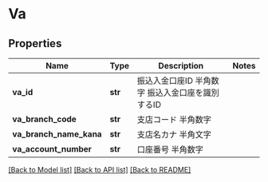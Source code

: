 # Va

## Properties
Name | Type | Description | Notes
------------ | ------------- | ------------- | -------------
**va_id** | **str** | 振込入金口座ID 半角数字 振込入金口座を識別するID  | 
**va_branch_code** | **str** | 支店コード 半角数字  | 
**va_branch_name_kana** | **str** | 支店名カナ 半角文字  | 
**va_account_number** | **str** | 口座番号 半角数字  | 

[[Back to Model list]](../README.md#documentation-for-models) [[Back to API list]](../README.md#documentation-for-api-endpoints) [[Back to README]](../README.md)


